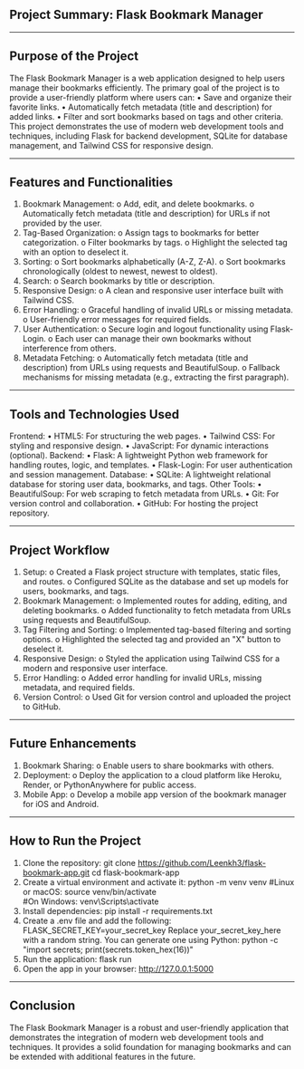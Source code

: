 ##  Project Summary: Flask Bookmark Manager
________________________________________
## Purpose of the Project
The Flask Bookmark Manager is a web application designed to help users manage their bookmarks efficiently. The primary goal of the project is to provide a user-friendly platform where users can:
•	Save and organize their favorite links.
•	Automatically fetch metadata (title and description) for added links.
•	Filter and sort bookmarks based on tags and other criteria.
This project demonstrates the use of modern web development tools and techniques, including Flask for backend development, SQLite for database management, and Tailwind CSS for responsive design.
________________________________________
## Features and Functionalities
1.	Bookmark Management:
o	Add, edit, and delete bookmarks.
o	Automatically fetch metadata (title and description) for URLs if not provided by the user.
2.	Tag-Based Organization:
o	Assign tags to bookmarks for better categorization.
o	Filter bookmarks by tags.
o	Highlight the selected tag with an option to deselect it.
3.	Sorting:
o	Sort bookmarks alphabetically (A-Z, Z-A).
o	Sort bookmarks chronologically (oldest to newest, newest to oldest).
4.	Search:
o	Search bookmarks by title or description.
5.	Responsive Design:
o	A clean and responsive user interface built with Tailwind CSS.
6.	Error Handling:
o	Graceful handling of invalid URLs or missing metadata.
o	User-friendly error messages for required fields.
7.	User Authentication:
o	Secure login and logout functionality using Flask-Login.
o	Each user can manage their own bookmarks without interference from others.
8.	Metadata Fetching:
o	Automatically fetch metadata (title and description) from URLs using requests and BeautifulSoup.
o	Fallback mechanisms for missing metadata (e.g., extracting the first paragraph).
________________________________________
## Tools and Technologies Used
Frontend:
•	HTML5: For structuring the web pages.
•	Tailwind CSS: For styling and responsive design.
•	JavaScript: For dynamic interactions (optional).
Backend:
•	Flask: A lightweight Python web framework for handling routes, logic, and templates.
•	Flask-Login: For user authentication and session management.
Database:
•	SQLite: A lightweight relational database for storing user data, bookmarks, and tags.
Other Tools:
•	BeautifulSoup: For web scraping to fetch metadata from URLs.
•	Git: For version control and collaboration.
•	GitHub: For hosting the project repository.
________________________________________
## Project Workflow
1.	Setup:
o	Created a Flask project structure with templates, static files, and routes.
o	Configured SQLite as the database and set up models for users, bookmarks, and tags.
2.	Bookmark Management:
o	Implemented routes for adding, editing, and deleting bookmarks.
o	Added functionality to fetch metadata from URLs using requests and BeautifulSoup.
3.	Tag Filtering and Sorting:
o	Implemented tag-based filtering and sorting options.
o	Highlighted the selected tag and provided an "X" button to deselect it.
4.	Responsive Design:
o	Styled the application using Tailwind CSS for a modern and responsive user interface.
5.	Error Handling:
o	Added error handling for invalid URLs, missing metadata, and required fields.
6.	Version Control:
o	Used Git for version control and uploaded the project to GitHub.
________________________________________
## Future Enhancements
1.	Bookmark Sharing:
o	Enable users to share bookmarks with others.
2.	Deployment:
o	Deploy the application to a cloud platform like Heroku, Render, or PythonAnywhere for public access.
3.	Mobile App:
o	Develop a mobile app version of the bookmark manager for iOS and Android.
________________________________________
## How to Run the Project
1.	Clone the repository:
git clone https://github.com/Leenkh3/flask-bookmark-app.git
cd flask-bookmark-app
2.	Create a virtual environment and activate it:
python -m venv venv
#Linux or macOS: source venv/bin/activate  
#On Windows: venv\Scripts\activate
3.	Install dependencies:
pip install -r requirements.txt
4.	Create a .env file and add the following:
FLASK_SECRET_KEY=your_secret_key
Replace your_secret_key_here with a random string. You can generate one using Python:
python -c "import secrets; print(secrets.token_hex(16))"
6.	Run the application:
flask run
7.	Open the app in your browser:
http://127.0.0.1:5000
________________________________________
## Conclusion
The Flask Bookmark Manager is a robust and user-friendly application that demonstrates the integration of modern web development tools and techniques. It provides a solid foundation for managing bookmarks and can be extended with additional features in the future.

